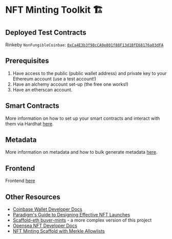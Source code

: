 # NFT Minting Toolkit 🏗️

## Deployed Test Contracts

Rinkeby `NonFungibleCoinbae`: [`0xCa4E3b3f98cCA9e801f88F13d1BfE68176a03dFA`](https://rinkeby.etherscan.io/address/0xCa4E3b3f98cCA9e801f88F13d1BfE68176a03dFA)

## Prerequisites

1. Have access to the public (public wallet address) and private key to your Ethereum account (use a test account!)
2. Have an alchemy account set-up (the free one works!)
3. Have an etherscan account.

## Smart Contracts

More information on how to set up your smart contracts and interact with them via Hardhat [here](smart-contracts).

## Metadata

More information on metadata and how to bulk generate metadata [here](metadata).

## Frontend

Frontend [here](frontend)

## Other Resources

- [Coinbase Wallet Developer Docs](https://docs.cloud.coinbase.com/wallet-sdk/docs)
- [Paradigm's Guide to Designing Effective NFT Launches](https://www.paradigm.xyz/2021/10/a-guide-to-designing-effective-nft-launches)
- [Scaffold-eth buyer-mints](https://github.com/scaffold-eth/scaffold-eth/tree/buyer-mints-nft) - a more complex version of this project
- [Opensea NFT Developer Docs](https://docs.opensea.io/)
- [NFT Minting Scaffold with Merkle Allowlists](https://github.com/straightupjac/nft-merkle-allowlist-scaffold)
